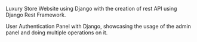 Luxury Store Website using Django with the creation of rest API using Django Rest Framework.

User Authentication Panel with Django, showcasing the usage of the admin panel and doing multiple operations on it.
